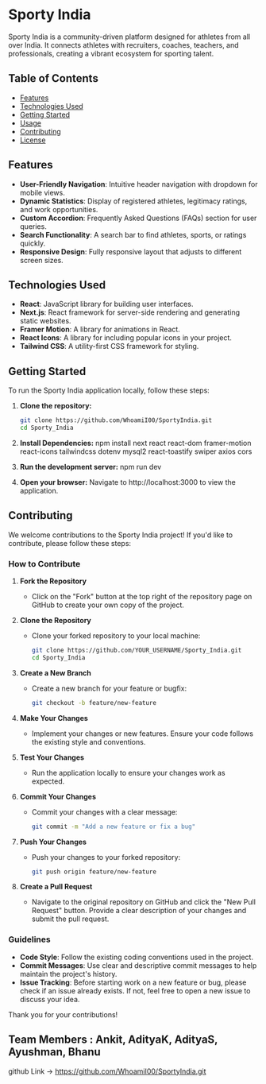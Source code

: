# Sporty India

Sporty India is a community-driven platform designed for athletes from all over India. It connects athletes with recruiters, coaches, teachers, and professionals, creating a vibrant ecosystem for sporting talent.

## Table of Contents

- [Features](#features)
- [Technologies Used](#technologies-used)
- [Getting Started](#getting-started)
- [Usage](#usage)
- [Contributing](#contributing)
- [License](#license)

## Features

- **User-Friendly Navigation**: Intuitive header navigation with dropdown for mobile views.
- **Dynamic Statistics**: Display of registered athletes, legitimacy ratings, and work opportunities.
- **Custom Accordion**: Frequently Asked Questions (FAQs) section for user queries.
- **Search Functionality**: A search bar to find athletes, sports, or ratings quickly.
- **Responsive Design**: Fully responsive layout that adjusts to different screen sizes.

## Technologies Used

- **React**: JavaScript library for building user interfaces.
- **Next.js**: React framework for server-side rendering and generating static websites.
- **Framer Motion**: A library for animations in React.
- **React Icons**: A library for including popular icons in your project.
- **Tailwind CSS**: A utility-first CSS framework for styling.

## Getting Started

To run the Sporty India application locally, follow these steps:

1. **Clone the repository:**
   ```bash
   git clone https://github.com/WhoamiI00/SportyIndia.git
   cd Sporty_India

2. **Install Dependencies:**
   npm install next react react-dom framer-motion react-icons tailwindcss dotenv mysql2 react-toastify swiper axios cors
   
3. **Run the development server:**
   npm run dev

4. **Open your browser:**
   Navigate to http://localhost:3000 to view the application.

## Contributing

We welcome contributions to the Sporty India project! If you'd like to contribute, please follow these steps:

### How to Contribute

1. **Fork the Repository**
   - Click on the "Fork" button at the top right of the repository page on GitHub to create your own copy of the project.

2. **Clone the Repository**
   - Clone your forked repository to your local machine:
     ```bash
     git clone https://github.com/YOUR_USERNAME/Sporty_India.git
     cd Sporty_India
     ```

3. **Create a New Branch**
   - Create a new branch for your feature or bugfix:
     ```bash
     git checkout -b feature/new-feature
     ```

4. **Make Your Changes**
   - Implement your changes or new features. Ensure your code follows the existing style and conventions.

5. **Test Your Changes**
   - Run the application locally to ensure your changes work as expected.

6. **Commit Your Changes**
   - Commit your changes with a clear message:
     ```bash
     git commit -m "Add a new feature or fix a bug"
     ```

7. **Push Your Changes**
   - Push your changes to your forked repository:
     ```bash
     git push origin feature/new-feature
     ```

8. **Create a Pull Request**
   - Navigate to the original repository on GitHub and click the "New Pull Request" button. Provide a clear description of your changes and submit the pull request.

### Guidelines

- **Code Style**: Follow the existing coding conventions used in the project.
- **Commit Messages**: Use clear and descriptive commit messages to help maintain the project's history.
- **Issue Tracking**: Before starting work on a new feature or bug, please check if an issue already exists. If not, feel free to open a new issue to discuss your idea.

Thank you for your contributions!

## Team Members : Ankit, AdityaK, AdityaS, Ayushman, Bhanu
github Link -> https://github.com/WhoamiI00/SportyIndia.git

